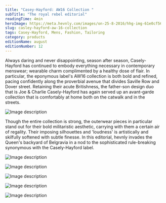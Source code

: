 ```yaml
---
title: "Casey-Hayford: AW16 Collection "
subTitle: "The royal rebel editorial"
readingTime: 4min
heroImage: https://meta.hevnly.com/images/on-25-8-2016/hhg-img-61e0cf56-2ba4-4ad1-9293-952b7e600d3c.png
slug: casley-hayford-aw-16-collection
tags: Casey-Hayford, Mens, Fashion, Tailoring  
category: products
editionName: august
editionNumber: 12
---
```

Always daring and never disappointing, season after season, Casely-Hayford has continued to embody everything necessary in contemporary menswear; wearable charm complimented by a healthy dose of flair. In particular, the eponymous label's AW16 collection is both bold and refined, pacing confidently along the proverbial avenue that divides Saville Row and Dover street. Retaining their acute Britishness, the father-son design duo that is Joe & Charlie Casely-Hayford has again served up an avant-garde collection that is comfortably at home both on the catwalk and in the streets.




![Image description](https://meta.hevnly.com/images/on-25-8-2016/hhg-img-8810928e-3f35-4249-a16b-027615a48bd6.png)




Though the entire collection is strong, the outerwear pieces in particular stand out for their bold militaristic aesthetic, carrying with them a certain air of regality. Their imposing silhouettes and 'loudness' is artistically and skilfully softened with subtle finesse. In this editorial, hevnly invades the Queen's backyard of Belgravia in a nod to the sophisticated rule-breaking synonymous with the Casely-Hayford label.



![Image description](https://meta.hevnly.com/images/on-26-8-2016/hhg-img-b66f3f56-8610-440b-bb5b-1379f416bd4e.png)




![Image description](https://meta.hevnly.com/images/on-26-8-2016/hhg-img-3dde6bee-a93c-4c10-b6a4-594cba70cc70.png)



![Image description](https://meta.hevnly.com/images/on-25-8-2016/hhg-img-89b3be8b-bf9a-4eff-8657-72e8d4771a31.png)





![Image description](https://meta.hevnly.com/images/on-26-8-2016/hhg-img-724e0d68-2df4-464b-a550-40e9856861cd.png)





![Image description](https://meta.hevnly.com/images/on-26-8-2016/hhg-img-7ada6588-34c2-4e74-8d9f-c9531d29e606.png)
